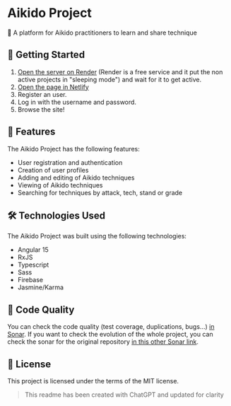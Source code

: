 # Aikido Project

🥋 A platform for Aikido practitioners to learn and share technique

## 🚀 Getting Started

1. [Open the server on Render](https://aikido-journey.onrender.com/) (Render is a free service and it put the non active projects in "sleeping mode") and wait for it to get active.
2. [Open the page in Netlify](https://aikido-journey.netlify.app/)
3. Register an user.
4. Log in with the username and password.
5. Browse the site!

## 🌟 Features

The Aikido Project has the following features:

- User registration and authentication
- Creation of user profiles
- Adding and editing of Aikido techniques
- Viewing of Aikido techniques
- Searching for techniques by attack, tech, stand or grade

## 🛠️ Technologies Used

The Aikido Project was built using the following technologies:

- Angular 15
- RxJS
- Typescript
- Sass
- Firebase
- Jasmine/Karma

## 🧪 Code Quality

You can check the code quality (test coverage, duplications, bugs...) [in Sonar](https://sonarcloud.io/summary/new_code?id=SemperFenix_final-project-frontend-bootcamp-ISDI). If you want to check the evolution of the whole project, you can check the sonar for the original repository [in this other Sonar link](https://sonarcloud.io/project/overview?id=isdi-coders-2023_Ivan-Duran-Final-Project-front-202301-mad).

## 📄 License

This project is licensed under the terms of the MIT license.

>This readme has been created with ChatGPT and updated for clarity
